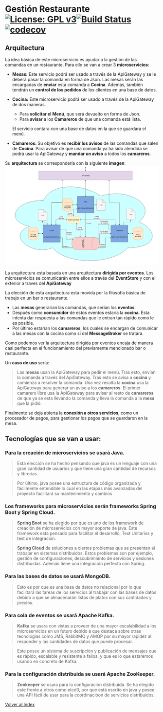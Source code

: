 # Gestión Restaurante [![License: GPL v3](https://img.shields.io/badge/License-GPLv3-blue.svg)](https://www.gnu.org/licenses/gpl-3.0)[![Build Status](https://travis-ci.org/antmordhar/ProyectoCC.svg?branch=master)](https://travis-ci.org/antmordhar/ProyectoCC)[![codecov](https://codecov.io/gh/antmordhar/ProyectoCC/branch/master/graph/badge.svg)](https://codecov.io/gh/antmordhar/ProyectoCC)




## Arquitectura
La idea básica de este microservicio es ayudar a la gestión de las comandas en un restaurante.
Para ello se van a crear 3 **microservicios**:

* **Mesas:**  Este servicio podrá ser usado a través de la ApiGateway y se le deberá pasar la comanda en forma de Json. Las mesas serán las encargadas de **enviar** esta comanda a **Cocina**. Además, también tendrán un **control de los pedidos** de los clientes en una base de datos.

* **Cocina:** Este microservicio podrá ser usado a través de la ApiGateway de dos maneras.
    * Para **solicitar el Menú**, que será devuelto en forma de Json.
    * Para **avisar** a los **Camareros** de que una comanda está lista.

    El servicio contara con una base de datos en la que se guardara el menú.

* **Camareros:** Su objetivo es **recibir los avisos** de las comandas que salen de **Cocina**. Para avisar de que una comanda ya ha sido atendida se podrá usar la ApiGateway y **mandar un aviso** a todos los **camareros**.

Su **arquitectura** se correspondería con la siguiente **imagen**:
![Arquitectura](./MicroservicesArchitecture.png)

La arquitectura esta basada en una arquitectura **dirigida por eventos**. Los microservicios se comunicarán entre ellos a través del **EventStore** y con el exterior a traves del **ApiGateway**

La elección de esta arquitectura esta movida por la filosofía básica de trabajo en un bar o restaurante. 
* Las **mesas** generarían las comandas, que serían los **eventos**. 
* Después como **consumidor** de estos eventos estaría la **cocina**. Esta intenta dar respuesta a las comandas que le entran tan rápido como le es posible.
* Por último estarían los **camareros**, los cuales se encargan de comunicar a las mesas con la cocina como si del **MessageBroker** se tratara.

Como podemos ver la arquitectura dirigida por eventos encaja de manera casi perfecta en el funcionamiento del previamente mencionado bar o restaurante.

Un **caso de uso** sería:

>Las **mesas** usan la ApiGateway para pedir el menú. Tras esto, envían la comanda a través del ApiGateway. Tras esto se avisa a **cocina** y comienza a resolver la comanda. Una vez resulta la **cocina** usa la ApiGateway para generar un aviso a los **camareros**. El primer camarero libre usa la ApiGateway para avisar al resto de **camareros** de que ya se esta llevando la comanda y lleva la comanda a la **mesa** que la pidió.

Finalmente se deja abierta la **conexión a otros servicios**, como un procesador de pagos,  para gestionar los pagos que se guardaron en la mesa.

## **Tecnologías** que se van a usar:

### Para la creación de microservicios se usará **Java**.
>Esta elección se ha hecho pensando que java es un lenguaje con una gran cantidad de usuarios y que tiene una gran cantidad de recursos y librerias.

>Por último, java posee una estructura de código organizada y fácilmente entendible lo cual en las etapas más avanzadas del proyecto facilitará su mantenimiento y cambios

### Los frameworks para microservicios serán frameworks **Spring Boot** y **Spring Cloud**. 
>**Spring Boot** se ha elegido por que es uno de los framework de creación de microservicios con mayor soporte de java. Este framework esta pensado para facilitar el desarrollo, Test Unitarios y test de integración.
 
>**Spring Cloud** da soluciones a ciertos problemas que se presentan al trabajar en sistemas distribuidos. Estos problemas son por ejemplo, gestión de configuraciones, descubrimiento de servicios y sesiones distribuidas. Además tiene una integración perfecta con Spring.

### Para las bases de datos se usará **MongoDB**.
> Esto es por que es una base de datos no relacional por lo que facilitará las tareas de los servicios al trabajar con las bases de datos debido a que se almacenarán listas de platos con sus cantidades y precios.

### Para cola  de eventos se usará **Apache Kafka**.
>**Kafka** se usara con vistas a proveer de una mayor escalabilidad a los microservicios en un futuro debido a que destaca sobre otras tecnologías como JMS, RabbitMQ y AMQP por su mayor rapidez al responder y las cantidades de datos que puede procesar.

>Este posee un sistema de suscripción y publicación de mensajes que es rápido, escalable y resistente a fallos, y que es lo que estaremos usando en concreto de Kafka. 

### Para la configuración distribuida se usará **Apache ZooKeeper**.
>**Zookeeper** se usara para la configuración distribuida. Se ha elegido este frente a otros como etcd3, por que está escrito en java y posee una API fácil de usar para la coordinacióon de servicios distribuidos.

[Volver al Index](https://antmordhar.github.io/ProyectoCC/)